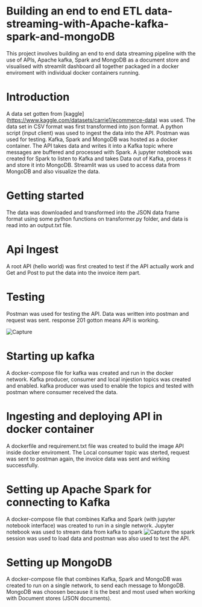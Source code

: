 # Building an end to end ETL data-streaming-with-Apache-kafka-spark-and-mongoDB
This project involves building an end to end data streaming pipeline with the use of APIs, Apache kafka, Spark and MongoDB as a document store and visualised with streamlit dashboard all together packaged in a docker enviroment with individual docker containers running.

# Introduction
A data set gotten from [kaggle] (https://www.kaggle.com/datasets/carrie1/ecommerce-data) was used. The data set in CSV format was first transformed into  json format. A python script (input client) was used to
ingest the data into the API. Postman was used for testing. Kafka, Spark and MongoDB was hosted as a docker container. The API takes data and writes it into a Kafka topic where messages are buffered and processed with Spark. A jupyter notebook was created for Spark to listen to Kafka and takes Data out of Kafka, process it and store it into MongoDB. Streamlit was us used to access data from MongoDB and also visualize the data.

# Getting started
The data was downloaded and transformed into the JSON data frame format using some python functions on transformer.py folder, and data is read into an output.txt file.

# Api Ingest
A root API (hello world) was first created to test if the API actually work and  Get and Post to put the data into the invoice item part.

# Testing
Postman was used for testing the API. Data was written into postman and request was sent. response 201 gotton means API is working.


![Capture](https://user-images.githubusercontent.com/41475769/179740551-29cac2b6-1c7b-4141-8743-9dbabe5d1acd.PNG)

# Starting up kafka
A docker-compose file for kafka was created and run in the docker network. Kafka producer, consumer and local injestion topics was created and enabled.
kafka producer was used to enable the topics and tested with postman where consumer received the data.

# Ingesting and deploying API in docker container
A dockerfile and requirement.txt file was created to build the image API inside docker enviroment. The  Local consumer topic was sterted, request was sent to postman again, the invoice data was sent and wirking successfully.

# Setting up Apache Spark for connecting to Kafka
A docker-compose file that combines Kafka and Spark (with jupyter notebook interface) was created to run in a single network.
Jupyter notebook was used to stream data from kafka to spark
![Capture](https://user-images.githubusercontent.com/41475769/179778470-56cff29e-58ac-4561-95bb-b9a8c7a89ded.PNG)
the spark session was used to load data and postman was also used to test the API.

# Setting up MongoDB
A docker-compose file that combines Kafka, Spark and MongoDB was created to run on a single network, to send each message to MongoDB. MongoDB was choosen because it is the best and most used when working with Document stores (JSON documents).







